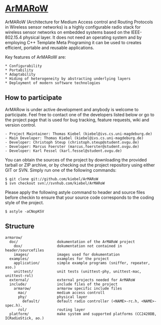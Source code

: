 [ArMARoW](http://github.com/kiebel/ArMARoW)
===========================================

ArMARoW (Architecture for Medium Access control and Routing Protocols in Wireless
sensor networks) is a highly configurable radio stack for wireless sensor
networks on embedded systems based on the IEEE-802.15.4 physical layer. It does
not need an operating system and by employing C++ Template Meta Programing it
can be used to creates efficient, portable and reusable applications.

Key features of ArMARoW are:

    * Configurability
    * Portability
    * Adaptability
    * Hiding of heterogeneity by abstracting underlying layers
    * Deployment of modern software technologies

How to participate
------------------

ArMARow is under active development and anybody is welcome to participate. Feel
free to contact one of the developers listed below or go to the project page
that is used for bug tracking, feature requests, wiki and version control.

    - Project Maintainer: Thomas Kiebel (kiebel@ivs.cs.uni-magdeburg.de)
    - Main Developer: Thomas Kiebel (kiebel@ivs.cs.uni-magdeburg.de)
    - Developer: Christoph Steup (christoph.steup@student.ovgu.de)
    - Developer: Marcus Foerster (marcus.foerster@student.ovgu.de)
    - Developer: Karl Fessel (karl.fessel@student.ovgu.de)

You can obtain the sources of the project by downloading the provided tarball or
ZIP archive, or by checking out the project repository using either GIT or SVN.
Simply run one of the following commands:

    $ git clone git://github.com/kiebel/ArMARoW
    $ svn checkout svn://svnhub.com/kiebel/ArMARoW

Please apply the following astyle command to header and source files before
checkin to ensure that your source code corresponds to the coding style of the
project.

    $ astyle -aCNopKSV

Structure
---------

    armarow/
      doc/                  dokumentation of the ArMARoW project
        dox/                dokumentation not contained in header/sourcefiles
        images/             images used for dokumentation
      examples/             examples for the project
        application/        simple example programs (sniffer, repeater, aso.)
        unittest/           unit tests (unittest-phy, unittest-mac, unittest-rol)
      external/             external projects needed for ArMARoW
      include/              include files of the project
        armarow/            armarow specific include files
          mac/              medium access controll
          phy/              physical layer
            default/        default radio controller (<NAME>-rc.h, <NAME>-spec.h).
          rol/              routing layer
      platform/             make system and supported platforms (CC2420DB, ICRadioStick, ao.)
